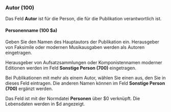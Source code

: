 ### Autor (100)

Das Feld **Autor** ist für die Person, die für die Publikation verantwortlich ist.

#### Personenname (100 $a)

Geben Sie den Namen des Hauptautors der Publikation ein. Herausgeber von Faksimile oder modernen Musikausgaben werden als Autoren eingetragen.

Herausgeber von Aufsatzsammlungen oder Komponistennamen moderner Editionen werden im Feld **Sonstige Person (700)** eingetragen.

Bei Publikationen mit mehr als einem Autor, wählen Sie einen aus, den Sie in dieses Feld eintragen. Die anderen Namen können im Feld **Sonstige Person (700)** ergänzt werden.

Das Feld ist mit der Normdatei **Personen** über $0 verknüpft. Die Lebensdaten werden in $d angezeigt.
